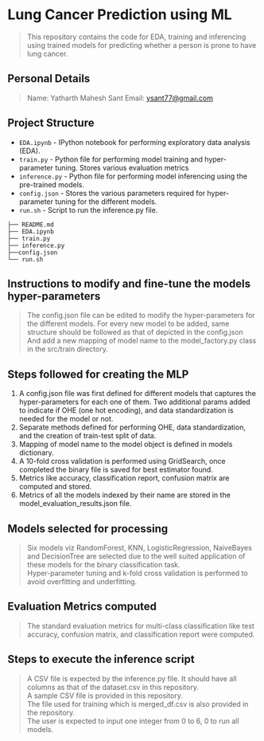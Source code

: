 # Lung Cancer Prediction using ML

> This repository contains the code for EDA, training and inferencing using trained models for predicting whether a person is prone to have lung cancer.

## Personal Details

> Name: Yatharth Mahesh Sant
> Email: ysant77@gmail.com


## Project Structure

* `EDA.ipynb` - IPython notebook for performing exploratory data analysis (EDA).
* `train.py` - Python file for performing model training and hyper-parameter tuning. Stores various evaluation metrics
* `inference.py` - Python file for performing model inferencing using the pre-trained models.
* `config.json` - Stores the various parameters required for hyper-parameter tuning for the different models.
* `run.sh` - Script to run the inference.py file.
  
```Lung_Cancer
├── README.md
├── EDA.ipynb
├── train.py
├── inference.py
├──config.json
└── run.sh
```
## Instructions to modify and fine-tune the models hyper-parameters

> The config.json file can be edited to modify the hyper-parameters for the different models. For every new model to be added, same structure should be followed as that of depicted in the config.json
> And add a new mapping of model name to the model_factory.py class in the src/train directory.

## Steps followed for creating the MLP

1. A config.json file was first defined for different models that captures the hyper-parameters for each one of them. Two additional params added to indicate if OHE (one hot encoding), and data standardization is needed for the model or not.
2. Separate methods defined for performing OHE, data standardization, and the creation of train-test split of data.
3. Mapping of model name to the model object is defined in models dictionary.
4. A 10-fold cross validation is performed using GridSearch, once completed the binary file is saved for best estimator found.
5. Metrics like accuracy, classification report, confusion matrix are computed and stored.
6. Metrics of all the models indexed by their name are stored in the model_evaluation_results.json file.

## Models selected for processing

> Six models viz RandomForest, KNN, LogisticRegression, NaiveBayes and DecisionTree are selected due to the well suited application of these models for the binary classification task. <br/>
> Hyper-parameter tuning and k-fold cross validation is performed to avoid overfitting and underfitting.  <br/>

## Evaluation Metrics computed

> The standard evaluation metrics for multi-class classification like test accuracy, confusion matrix, and classification report were computed.

## Steps to execute the inference script

> A CSV file is expected by the inference.py file. It should have all columns as that of the dataset.csv in this repository.  <br/>
> A sample CSV file is provided in this repository.  <br/> 
> The file used for training which is merged_df.csv is also provided in the repository.  <br/>
> The user is expected to input one integer from 0 to 6, 0 to run all models.  <br/>




